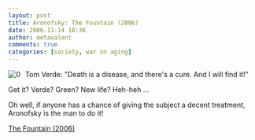 ```yaml
---
layout: post
title: Aronofsky: The Fountain (2006)
date: 2006-11-14 18:36
author: metavalent
comments: true
categories: [society, war on aging]
---
```

<!--Lead Photo --><a href="http://www.imdb.com/title/tt0414993/" target="_blank"><img style="float:left;margin:0 10px 10px 0;cursor:pointer;background:white;" src="http://img213.imageshack.us/img213/7820/10mrd3.jpg" border="0" alt="0" align="left" /></a><!-- Commentary -->Tom Verde: "Death is a disease, and there's a cure. And I will find it!"

Get it? Verde? Green? New life? Heh-heh ... 

Oh well, if anyone has a chance of giving the subject a decent treatment, Aronofsky is the man to do it!

<a href="http://www.imdb.com/title/tt0414993/" target="_blank">The Fountain (2006)</a>
